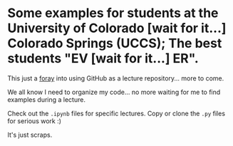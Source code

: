 # Some examples for students at the University of Colorado [wait for it...] Colorado Springs (UCCS); The best students "EV [wait for it...] ER".

This just a [foray](https://www.google.com/search?q=foray&rlz=1C5CHFA_enUS814US814&oq=foray&aqs=chrome..69i57j0l5.1250j0j4&sourceid=chrome&ie=UTF-8) into using GitHub as a lecture repository... more to come.

We all know I need to organize my code... no more waiting for me to find examples during a lecture.

Check out the ``.ipynb`` files for specific lectures.  Copy or clone the ``.py`` files for serious work :)

It's just scraps. 
